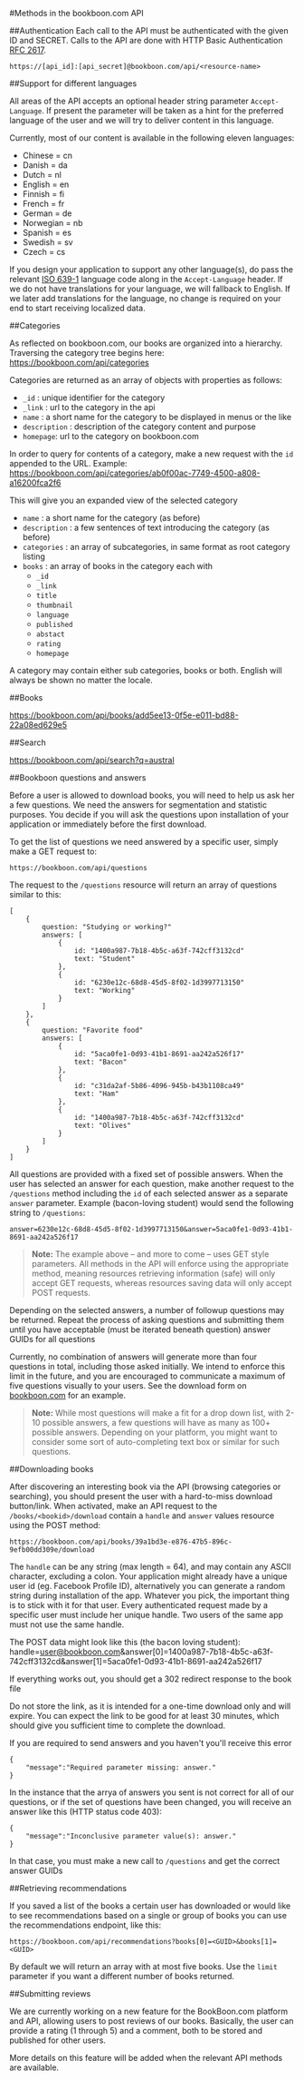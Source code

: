 #Methods in the bookboon.com API
 
##Authentication
Each call to the API must be authenticated with the given ID and SECRET. Calls to the API are done with HTTP Basic Authentication [RFC 2617](http://www.ietf.org/rfc/rfc2617.txt).

    https://[api_id]:[api_secret]@bookboon.com/api/<resource-name>
 
##Support for different languages

All areas of the API accepts an optional header string parameter `Accept-Language`. If present the parameter will be taken as a hint for the preferred language of the user and we will try to deliver content in this language.

Currently, most of our content is available in the following eleven languages:

  * Chinese = cn
  * Danish = da
  * Dutch = nl
  * English = en
  * Finnish = fi
  * French = fr
  * German = de
  * Norwegian = nb
  * Spanish = es
  * Swedish = sv
  * Czech = cs

If you design your application to support any other language(s), do pass the relevant [ISO 639-1](http://en.wikipedia.org/wiki/List_of_ISO_639-1_codes) language code along in the `Accept-Language` header. If we do not have translations for your language, we will fallback to English. If we later add translations for the language, no change is required on your end to start receiving localized data.

##Categories

As reflected on bookboon.com, our books are organized into a hierarchy. Traversing the category tree begins here: https://bookboon.com/api/categories

Categories are returned as an array of objects with properties as follows:

  * `_id` : unique identifier for the category
  * `_link` : url to the category in the api
  * `name` : a short name for the category to be displayed in menus or the like
  * `description` : description of the category content and purpose
  * `homepage`: url to the category on bookboon.com


In order to query for contents of a category, make a new request with the `id` appended to the URL. Example: https://bookboon.com/api/categories/ab0f00ac-7749-4500-a808-a16200fca2f6

This will give you an expanded view of the selected category

  * `name` : a short name for the category (as before)
  * `description` : a few sentences of text introducing the category (as before)
  * `categories` : an array of subcategories, in same format as root category listing
  * `books` : an array of books in the category each with
    - `_id`
    - `_link`
    - `title`
    - `thumbnail`
    - `language`
    - `published`
    - `abstact`
    - `rating`
    - `homepage`

A category may contain either sub categories, books or both. English will always be shown no matter the locale.

##Books

https://bookboon.com/api/books/add5ee13-0f5e-e011-bd88-22a08ed629e5

##Search

https://bookboon.com/api/search?q=austral

##Bookboon questions and answers

Before a user is allowed to download books, you will need to help us ask her a few questions. We need the answers for segmentation and statistic purposes. You decide if you will ask the questions upon installation of your application or immediately before the first download.

To get the list of questions we need answered by a specific user, simply make a GET request to:

    https://bookboon.com/api/questions

The request to the `/questions` resource will return an array of questions similar to this:

    [
        {
            question: "Studying or working?"
            answers: [
                {
                    id: "1400a987-7b18-4b5c-a63f-742cff3132cd"
                    text: "Student"
                },
                {
                    id: "6230e12c-68d8-45d5-8f02-1d3997713150"
                    text: "Working"
                }
            ]
        },
        {
            question: "Favorite food"
            answers: [
                {
                    id: "5aca0fe1-0d93-41b1-8691-aa242a526f17"
                    text: "Bacon"
                },
                {
                    id: "c31da2af-5b86-4096-945b-b43b1108ca49"
                    text: "Ham"
                },
                {
                    id: "1400a987-7b18-4b5c-a63f-742cff3132cd"
                    text: "Olives"
                }
            ]
        }
    ]

All questions are provided with a fixed set of possible answers. When the user has selected an answer for each question, make another request to the `/questions` method including the `id` of each selected answer as a separate `answer` parameter. Example (bacon-loving student) would send the following string to `/questions`:

    answer=6230e12c-68d8-45d5-8f02-1d3997713150&answer=5aca0fe1-0d93-41b1-8691-aa242a526f17

> **Note:** The example above – and more to come – uses GET style parameters. All methods in the API will enforce using the appropriate method, meaning resources retrieving information (safe) will only accept GET requests, whereas resources saving data will only accept POST requests.

Depending on the selected answers, a number of followup questions may be returned. Repeat the process of asking questions and submitting them until you have acceptable (must be iterated beneath question) answer GUIDs for all questions 

Currently, no combination of answers will generate more than four questions in total, including those asked initially. We intend to enforce this limit in the future, and you are encouraged to communicate a maximum of five questions visually to your users. See the download form on [bookboon.com](http://bookboon.com/) for an example.

> **Note:** While most questions will make a fit for a drop down list, with 2-10 possible answers, a few questions will have as many as 100+ possible answers. Depending on your platform, you might want to consider some sort of auto-completing text box or similar for such questions.


##Downloading books

After discovering an interesting book via the API (browsing categories or searching), you should present the user with a hard-to-miss download button/link. When activated, make an API request to the `/books/<bookid>/download` contain a `handle` and `answer` values resource using the POST method:

    https://bookboon.com/api/books/39a1bd3e-e876-47b5-896c-9efb00dd309e/download

The `handle` can be any string (max length = 64), and may contain any ASCII character, excluding a colon. Your application might already have a unique user id (eg. Facebook Profile ID), alternatively you can generate a random string during installation of the app. Whatever you pick, the important thing is to stick with it for that user. Every authenticated request made by a specific user must include her unique handle. Two users of the same app must not use the same handle.

The POST data might look like this (the bacon loving student):
	handle=user@bookboon.com&answer[0]=1400a987-7b18-4b5c-a63f-742cff3132cd&answer[1]=5aca0fe1-0d93-41b1-8691-aa242a526f17

If everything works out, you should get a 302 redirect response to the book file 

Do not store the link, as it is intended for a one-time download only and will expire. You can expect the link to be good for at least 30 minutes, which should give you sufficient time to complete the download.

If you are required to send answers and you haven't you'll receive this error

    {
        "message":"Required parameter missing: answer."
    }

In the instance that the arrya of answers you sent is not correct for all of our questions, or if the set of questions have been changed, you will receive an answer like this (HTTP status code 403):

	{
		"message":"Inconclusive parameter value(s): answer."
	}
	
In that case, you must make a new call to `/questions` and get the correct answer GUIDs

##Retrieving recommendations

If you saved a list of the books a certain user has downloaded or would like to see recommendations based on a single or group of books you can use the recommendations endpoint, like this:

    https://bookboon.com/api/recommendations?books[0]=<GUID>&books[1]=<GUID>

By default we will return an array with at most five books. Use the `limit` parameter if you want a different number of books returned.

##Submitting reviews

We are currently working on a new feature for the BookBoon.com platform and API, allowing users to post reviews of our books. Basically, the user can provide a rating (1 through 5) and a comment, both to be stored and published for other users.

More details on this feature will be added when the relevant API methods are available.
